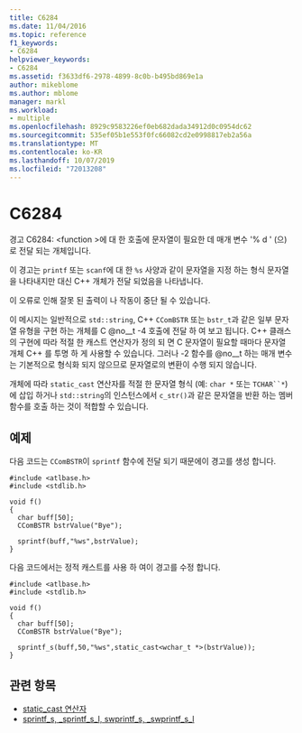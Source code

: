 ```yaml
---
title: C6284
ms.date: 11/04/2016
ms.topic: reference
f1_keywords:
- C6284
helpviewer_keywords:
- C6284
ms.assetid: f3633df6-2978-4899-8c0b-b495bd869e1a
author: mikeblome
ms.author: mblome
manager: markl
ms.workload:
- multiple
ms.openlocfilehash: 8929c9583226ef0eb682dada34912d0c0954dc62
ms.sourcegitcommit: 535ef05b1e553f0fc66082cd2e0998817eb2a56a
ms.translationtype: MT
ms.contentlocale: ko-KR
ms.lasthandoff: 10/07/2019
ms.locfileid: "72013208"
---
```

# <a name="c6284"></a>C6284
경고 C6284: \<function >에 대 한 호출에 문자열이 필요한 데 매개 변수 '% d ' (으)로 전달 되는 개체입니다.

 이 경고는 `printf` 또는 `scanf`에 대 한 `%s` 사양과 같이 문자열을 지정 하는 형식 문자열을 나타내지만 대신 C++ 개체가 전달 되었음을 나타냅니다.

 이 오류로 인해 잘못 된 출력이 나 작동이 중단 될 수 있습니다.

 이 메시지는 일반적으로 `std::string`, C++ `CComBSTR` 또는 `bstr_t`과 같은 일부 문자열 유형을 구현 하는 개체를 C @no__t -4 호출에 전달 하 여 보고 됩니다. C++ 클래스의 구현에 따라 적절 한 캐스트 연산자가 정의 되 면 C 문자열이 필요할 때마다 문자열 개체 C++ 를 투명 하 게 사용할 수 있습니다. 그러나 -2 함수를 @no__t 하는 매개 변수는 기본적으로 형식화 되지 않으므로 문자열로의 변환이 수행 되지 않습니다.

 개체에 따라 `static_cast` 연산자를 적절 한 문자열 형식 (예: `char *` 또는 `TCHAR``*`)에 삽입 하거나 `std::string`의 인스턴스에서 `c_str()`과 같은 문자열을 반환 하는 멤버 함수를 호출 하는 것이 적합할 수 있습니다.

## <a name="example"></a>예제
 다음 코드는 `CComBSTR`이 `sprintf` 함수에 전달 되기 때문에이 경고를 생성 합니다.

```
#include <atlbase.h>
#include <stdlib.h>

void f()
{
  char buff[50];
  CComBSTR bstrValue("Bye");

  sprintf(buff,"%ws",bstrValue);
}
```

 다음 코드에서는 정적 캐스트를 사용 하 여이 경고를 수정 합니다.

```
#include <atlbase.h>
#include <stdlib.h>

void f()
{
  char buff[50];
  CComBSTR bstrValue("Bye");

  sprintf_s(buff,50,"%ws",static_cast<wchar_t *>(bstrValue));
}
```

## <a name="see-also"></a>관련 항목

- [static_cast 연산자](/cpp/cpp/static-cast-operator)
- [sprintf_s, _sprintf_s_l, swprintf_s, _swprintf_s_l](/cpp/c-runtime-library/reference/sprintf-s-sprintf-s-l-swprintf-s-swprintf-s-l)